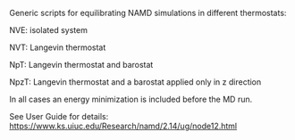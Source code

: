 Generic scripts for equilibrating NAMD simulations in different thermostats:

NVE: isolated system

NVT: Langevin thermostat

NpT: Langevin thermostat and barostat

NpzT: Langevin thermostat and a barostat applied only in z direction


In all cases an energy minimization is included before the MD run.

See User Guide for details:                               
https://www.ks.uiuc.edu/Research/namd/2.14/ug/node12.html  


